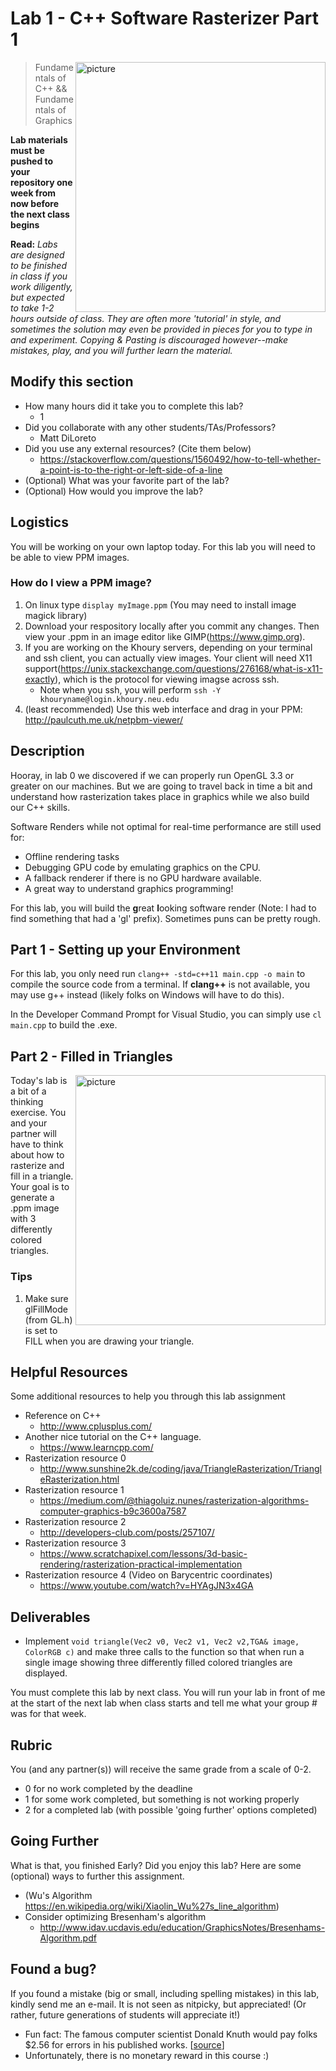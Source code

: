 # Lab 1 - C++ Software Rasterizer Part 1

<img align="right" src="https://upload.wikimedia.org/wikipedia/commons/c/c2/LineBresenham.gif" width="400px" alt="picture">

> Fundamentals of C++ && Fundamentals of Graphics

**Lab materials must be pushed to your repository one week from now before the next class begins**

**Read:** *Labs are designed to be finished in class if you work diligently, but expected to take 1-2 hours outside of class. They are often more 'tutorial' in style, and sometimes the solution may even be provided in pieces for you to type in and experiment. Copying & Pasting is discouraged however--make mistakes, play, and you will further learn the material.*

## Modify this section

- How many hours did it take you to complete this lab?
  - 1
- Did you collaborate with any other students/TAs/Professors?
  - Matt DiLoreto
- Did you use any external resources? (Cite them below)
  - https://stackoverflow.com/questions/1560492/how-to-tell-whether-a-point-is-to-the-right-or-left-side-of-a-line
- (Optional) What was your favorite part of the lab?
- (Optional) How would you improve the lab?

## Logistics

You will be working on your own laptop today. For this lab you will need to be able to view PPM images.

### How do I view a PPM image?

1. On linux type `display myImage.ppm` (You may need to install image magick library)
2. Download your respository locally after you commit any changes. Then view your .ppm in an image editor like GIMP(https://www.gimp.org).
3. If you are working on the Khoury servers, depending on your terminal and ssh client, you can actually view images. Your client will need X11 support(https://unix.stackexchange.com/questions/276168/what-is-x11-exactly), which is the protocol for viewing imagse across ssh. 
	- Note when you ssh, you will perform `ssh -Y khouryname@login.khoury.neu.edu`
4. (least recommended) Use this web interface and drag in your PPM: http://paulcuth.me.uk/netpbm-viewer/

## Description

Hooray, in lab 0 we discovered if we can properly run OpenGL 3.3 or greater on our machines. But we are going to travel back in time a bit and understand how rasterization takes place in graphics while we also build our C++ skills.

Software Renders while not optimal for real-time performance are still used for:

- Offline rendering tasks
- Debugging GPU code by emulating graphics on the CPU.
- A fallback renderer if there is no GPU hardware available.
- A great way to understand graphics programming!

For this lab, you will build the **g**reat **l**ooking software render (Note: I had to find something that had a 'gl' prefix).  Sometimes puns can be pretty rough.

## Part 1 - Setting up your Environment

For this lab, you only need run `clang++ -std=c++11 main.cpp -o main` to compile the source code from a terminal. If **clang++** is not available, you may use g++ instead (likely folks on Windows will have to do this).

In the Developer Command Prompt for Visual Studio, you can simply use `cl main.cpp` to build the .exe.

## Part 2 - Filled in Triangles

<img align="right" src="http://www.sunshine2k.de/coding/java/TriangleRasterization/generalTriangle.png" width="400px" alt="picture">

Today's lab is a bit of a thinking exercise. You and your partner will have to think about how to rasterize and fill in a triangle. Your goal is to generate a .ppm image with 3 differently colored triangles.

### Tips

1. Make sure glFillMode (from GL.h) is set to FILL when you are drawing your triangle.

## Helpful Resources

Some additional resources to help you through this lab assignment

- Reference on C++
  - http://www.cplusplus.com/
- Another nice tutorial on the C++ language.
  - https://www.learncpp.com/
- Rasterization resource 0
  - http://www.sunshine2k.de/coding/java/TriangleRasterization/TriangleRasterization.html
- Rasterization resource 1
  - https://medium.com/@thiagoluiz.nunes/rasterization-algorithms-computer-graphics-b9c3600a7587
- Rasterization resource 2
  - http://developers-club.com/posts/257107/
- Rasterization resource 3
  - https://www.scratchapixel.com/lessons/3d-basic-rendering/rasterization-practical-implementation
- Rasterization resource 4 (Video on Barycentric coordinates)
  - https://www.youtube.com/watch?v=HYAgJN3x4GA

## Deliverables

- Implement `void triangle(Vec2 v0, Vec2 v1, Vec2 v2,TGA& image, ColorRGB c)` and make three calls to the function so that when run a single image showing three differently filled colored triangles are displayed.

You must complete this lab by next class. You will run your lab in front of me at the start of the next lab when class starts and tell me what your group # was for that week.

## Rubric

You (and any partner(s)) will receive the same grade from a scale of 0-2.

- 0 for no work completed by the deadline
- 1 for some work completed, but something is not working properly
- 2 for a completed lab (with possible 'going further' options completed)

## Going Further

What is that, you finished Early? Did you enjoy this lab? Here are some (optional) ways to further this assignment.

- (Wu's Algorithm https://en.wikipedia.org/wiki/Xiaolin_Wu%27s_line_algorithm)
- Consider optimizing Bresenham's algorithm
  - http://www.idav.ucdavis.edu/education/GraphicsNotes/Bresenhams-Algorithm.pdf

## Found a bug?

If you found a mistake (big or small, including spelling mistakes) in this lab, kindly send me an e-mail. It is not seen as nitpicky, but appreciated! (Or rather, future generations of students will appreciate it!)

- Fun fact: The famous computer scientist Donald Knuth would pay folks $2.56 for errors in his published works. [[source](https://en.wikipedia.org/wiki/Knuth_reward_check)]
- Unfortunately, there is no monetary reward in this course :)
